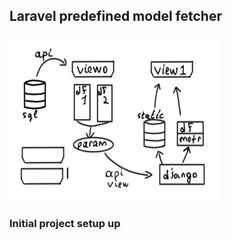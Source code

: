 ## Laravel predefined model fetcher

<img src="v5.png"  width="340" >

 ### Initial project setup up
